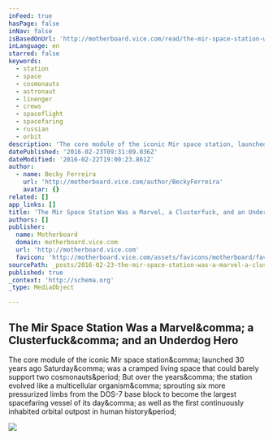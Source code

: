 ```yaml
---
inFeed: true
hasPage: false
inNav: false
isBasedOnUrl: 'http://motherboard.vice.com/read/the-mir-space-station-was-a-marvel-a-clusterfuck-and-an-underdog-hero'
inLanguage: en
starred: false
keywords:
  - station
  - space
  - cosmonauts
  - astronaut
  - linenger
  - crews
  - spaceflight
  - spacefaring
  - russian
  - orbit
description: 'The core module of the iconic Mir space station, launched 30 years ago Saturday, was a cramped living space that could barely support two cosmonauts. But over the years, the station evolved like a multicellular organism, sprouting six more pressurized limbs from the DOS-7 base block to become the largest spacefaring vessel of its day, as well as the first continuously inhabited orbital outpost in human history.'
datePublished: '2016-02-23T09:31:09.036Z'
dateModified: '2016-02-22T19:00:23.861Z'
author:
  - name: Becky Ferreira
    url: 'http://motherboard.vice.com/author/BeckyFerreira'
    avatar: {}
related: []
app_links: []
title: 'The Mir Space Station Was a Marvel, a Clusterfuck, and an Underdog Hero'
authors: []
publisher:
  name: Motherboard
  domain: motherboard.vice.com
  url: 'http://motherboard.vice.com'
  favicon: 'http://motherboard.vice.com/assets/favicons/motherboard/favicon-16x16.png?v20160217170156'
sourcePath: _posts/2016-02-23-the-mir-space-station-was-a-marvel-a-clusterfuck-and-an-un.md
published: true
_context: 'http://schema.org'
_type: MediaObject

---
```

<article style=""><h1>The Mir Space Station Was a Marvel&amp;comma; a Clusterfuck&amp;comma; and an Underdog Hero</h1><p>The core module of the iconic Mir space station&amp;comma; launched 30 years ago Saturday&amp;comma; was a cramped living space that could barely support two cosmonauts&amp;period; But over the years&amp;comma; the station evolved like a multicellular organism&amp;comma; sprouting six more pressurized limbs from the DOS-7 base block to become the largest spacefaring vessel of its day&amp;comma; as well as the first continuously inhabited orbital outpost in human history&amp;period;</p><img src="http://motherboard-images.vice.com/content-images/article/no-id/1455746901718783.jpg" /></article>